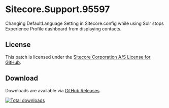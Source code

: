 # Sitecore.Support.95597
Changing DefaultLanguage Setting in Sitecore.config while using Solr stops Experience Profile dashboard from displaying contacts.

## License  
This patch is licensed under the [Sitecore Corporation A/S License for GitHub](https://github.com/sitecoresupport/Sitecore.Support.95597/blob/master/LICENSE).  

## Download  
Downloads are available via [GitHub Releases](https://github.com/sitecoresupport/Sitecore.Support.95597/releases).  

[![Total downloads](https://img.shields.io/github/downloads/SitecoreSupport/Sitecore.Support.95597/total.svg)](https://github.com/SitecoreSupport/Sitecore.Support.95597/releases)
